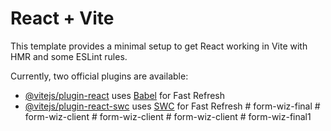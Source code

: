 # React + Vite

This template provides a minimal setup to get React working in Vite with HMR and some ESLint rules.

Currently, two official plugins are available:

- [@vitejs/plugin-react](https://github.com/vitejs/vite-plugin-react/blob/main/packages/plugin-react/README.md) uses [Babel](https://babeljs.io/) for Fast Refresh
- [@vitejs/plugin-react-swc](https://github.com/vitejs/vite-plugin-react-swc) uses [SWC](https://swc.rs/) for Fast Refresh
#   f o r m - w i z - f i n a l  
 #   f o r m - w i z - c l i e n t  
 #   f o r m - w i z - c l i e n t  
 #   f o r m - w i z - c l i e n t  
 #   f o r m - w i z - f i n a l 1  
 